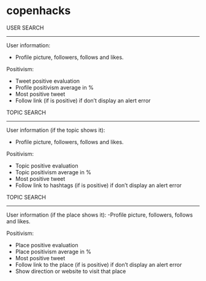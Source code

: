 # copenhacks


USER SEARCH
______________________________________________________________________

User information:
- Profile picture, followers, follows and likes.


Positivism:
- Tweet positive evaluation
- Profile positivism average in %
- Most positive tweet 
- Follow link (if is positive) if don’t display an alert error


TOPIC SEARCH 
______________________________________________________________________

User information (if the topic shows it):
- Profile picture, followers, follows and likes.


Positivism:
- Topic positive evaluation
- Topic positivism average in %
- Most positive tweet 
- Follow link to hashtags (if is positive) if don’t display an alert error


TOPIC SEARCH 
______________________________________________________________________

User information (if the place shows it):
-Profile picture, followers, follows and likes.


Positivism:
- Place positive evaluation
- Place positivism average in %
- Most positive tweet 
- Follow link to the place (if is positive) if don’t display an alert error
- Show direction or website to visit that place










